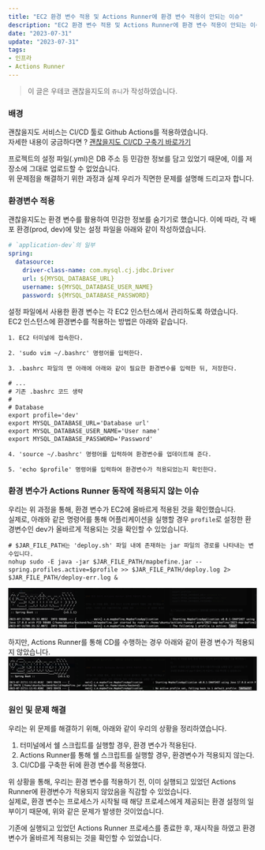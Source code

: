 ```yaml
---
title: "EC2 환경 변수 적용 및 Actions Runner에 환경 변수 적용이 안되는 이슈"
description: "EC2 환경 변수 적용 및 Actions Runner에 환경 변수 적용이 안되는 이슈해결 과정을 정리하였습니다."
date: "2023-07-31"
update: "2023-07-31"
tags:
- 인프라
- Actions Runner
---
```


> 이 글은 우테코 괜찮을지도의 `쥬니`가 작성하였습니다.

### 배경

괜찮을지도 서비스는 CI/CD 툴로 Github Actions를 적용하였습니다.
<br> 자세한 내용이 궁금하다면 ? [괜찮을지도 CI/CD 구축기 바로가기](/contents/posts/github-actions-ci-cd/index.md)

프로젝트의 설정 파일(.yml)은 DB 주소 등 민감한 정보를 담고 있었기 때문에, 이를 저장소에 그대로 업로드할 수 없었습니다.
<br>위 문제점을 해결하기 위한 과정과 실제 우리가 직면한 문제를 설명해 드리고자 합니다.

### 환경변수 적용
괜찮을지도는 환경 변수를 활용하여 민감한 정보를 숨기기로 했습니다.
이에 따라, 각 배포 환경(prod, dev)에 맞는 설정 파일을 아래와 같이 작성하였습니다.
```yaml
# `application-dev`의 일부 
spring:
  datasource:
    driver-class-name: com.mysql.cj.jdbc.Driver
    url: ${MYSQL_DATABASE_URL} 
    username: ${MYSQL_DATABASE_USER_NAME}
    password: ${MYSQL_DATABASE_PASSWORD}
```
설정 파일에서 사용한 환경 변수는 각 EC2 인스턴스에서 관리하도록 하였습니다.
<br>EC2 인스턴스에 환경변수를 적용하는 방법은 아래와 같습니다.

`1. EC2 터미널에 접속한다.`

`2. 'sudo vim ~/.bashrc' 명령어를 입력한다.`

`3. .bashrc 파일의 맨 아래에 아래와 같이 필요한 환경변수를 입력한 뒤, 저장한다.`
```shell
# ...
# 기존 .bashrc 코드 생략 
#
# Database
export profile='dev'
export MYSQL_DATABASE_URL='Database url'
export MYSQL_DATABASE_USER_NAME='User name'
export MYSQL_DATABASE_PASSWORD='Password'
```

`4. 'source ~/.bashrc' 명령어를 입력하여 환경변수를 업데이트해 준다.`

`5. 'echo $profile' 명령어를 입력하여 환경변수가 적용되었는지 확인한다.`

### 환경 변수가 Actions Runner 동작에 적용되지 않는 이슈

우리는 위 과정을 통해, 환경 변수가 EC2에 올바르게 적용된 것을 확인했습니다.
<br>실제로, 아래와 같은 명령어를 통해 어플리케이션을 실행할 경우 `profile`로 설정한 환경변수인 dev가 올바르게 적용되는 것을 확인할 수 있었습니다.
```shell
# $JAR_FILE_PATH는 'deploy.sh' 파일 내에 존재하는 jar 파일의 경로를 나타내는 변수입니다.
nohup sudo -E java -jar $JAR_FILE_PATH/mapbefine.jar --spring.profiles.active=$profile >> $JAR_FILE_PATH/deploy.log 2> $JAR_FILE_PATH/deploy-err.log &
```
![](.index_image/active-profile-dev.png)

하지만, Actions Runner를 통해 CD를 수행하는 경우 아래와 같이 환경 변수가 적용되지 않았습니다.
![](.index_image/active-profile-default.png)

### 원인 및 문제 해결
우리는 위 문제를 해결하기 위해, 아래와 같이 우리의 상황을 정리하였습니다.
1. 터미널에서 쉘 스크립트를 실행할 경우, 환경 변수가 적용된다.
2. Actions Runner를 통해 쉘 스크립트를 실행할 경우, 환경변수가 적용되지 않는다.
3. CI/CD를 구축한 뒤에 환경 변수를 적용했다.

위 상황을 통해, 우리는 환경 변수를 적용하기 전, 이미 실행되고 있었던 Actions Runner에 환경변수가 적용되지 않았음을 직감할 수 있었습니다.
<br>실제로, 환경 변수는 프로세스가 시작될 때 해당 프로세스에게 제공되는 환경 설정의 일부이기 때문에, 위와 같은 문제가 발생한 것이었습니다.

기존에 실행되고 있었던 Actions Runner 프로세스를 종료한 후, 재시작을 하였고 환경 변수가 올바르게 적용되는 것을 확인할 수 있었습니다.
